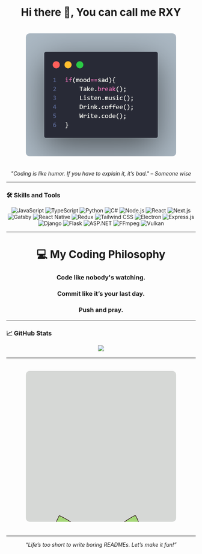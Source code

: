 <div align="center">
  <h1><b>Hi there 👋, You can call me RXY</b></h1>
</div>

<div align="center">
  <img src="mood.png" alt="Mood" width="400" style="border-radius: 10px; margin: 20px 0;">
</div>

<div align="center">
  <p><i>"Coding is like humor. If you have to explain it, it’s bad." – Someone wise</i></p>
</div>

---

### 🛠️ Skills and Tools
<div align="center">
  <!-- Core Technologies -->
  <img src="https://img.shields.io/badge/-JavaScript-F7DF1E?logo=javascript&logoColor=black" alt="JavaScript">
  <img src="https://img.shields.io/badge/-TypeScript-3178C6?logo=typescript&logoColor=white" alt="TypeScript">
  <img src="https://img.shields.io/badge/-Python-3776AB?logo=python&logoColor=white" alt="Python">
  <img src="https://img.shields.io/badge/-C%23-239120?logo=csharp&logoColor=white" alt="C#">
  <img src="https://img.shields.io/badge/-Node.js-339933?logo=node.js&logoColor=white" alt="Node.js">

  <!-- React Ecosystem -->
  <img src="https://img.shields.io/badge/-React-61DAFB?logo=react&logoColor=black" alt="React">
  <img src="https://img.shields.io/badge/-Next.js-000000?logo=next.js&logoColor=white" alt="Next.js">
  <img src="https://img.shields.io/badge/-Gatsby-663399?logo=gatsby&logoColor=white" alt="Gatsby">
  <img src="https://img.shields.io/badge/-React%20Native-61DAFB?logo=react&logoColor=black" alt="React Native">
  <img src="https://img.shields.io/badge/-Redux-764ABC?logo=redux&logoColor=white" alt="Redux">
  <img src="https://img.shields.io/badge/-TailwindCSS-06B6D4?logo=tailwindcss&logoColor=white" alt="Tailwind CSS">

  <!-- Other Frameworks and Tools -->
  <img src="https://img.shields.io/badge/-Electron-47848F?logo=electron&logoColor=white" alt="Electron">
  <img src="https://img.shields.io/badge/-Express.js-000000?logo=express&logoColor=white" alt="Express.js">
  <img src="https://img.shields.io/badge/-Django-092E20?logo=django&logoColor=white" alt="Django">
  <img src="https://img.shields.io/badge/-Flask-000000?logo=flask&logoColor=white" alt="Flask">
  <img src="https://img.shields.io/badge/-ASP.NET-512BD4?logo=dotnet&logoColor=white" alt="ASP.NET">
  <img src="https://img.shields.io/badge/-FFmpeg-007808?logo=ffmpeg&logoColor=white" alt="FFmpeg">
  <img src="https://img.shields.io/badge/-Vulkan-AC162C?logo=vulkan&logoColor=white" alt="Vulkan">
</div>

---

<div align="center">
  <h1>💻 My Coding Philosophy</h1>
  <h3>Code like nobody's watching.</h3>
  <h3>Commit like it’s your last day.</h3>
  <h3>Push and pray.</h3>
</div>


---

### 📈 GitHub Stats
<div align="center">
  <img src="https://github-readme-stats.vercel.app/api?username=RXY-R&show_icons=true&theme=radical">
</div>

---
<div align="center">
  <img src="welp.gif" alt="Mood" width="400" style="border-radius: 10px; margin: 20px 0;">
</div>

---

<div align="center">
  <i>“Life’s too short to write boring READMEs. Let’s make it fun!”</i>
</div>
